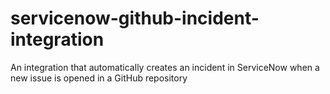 # servicenow-github-incident-integration
An integration that automatically creates an incident in ServiceNow when a new issue is opened in a GitHub repository
